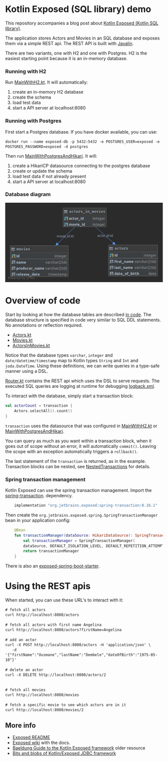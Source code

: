 # Kotlin Exposed (SQL library) demo

This repository accompanies a blog post about 
[Kotlin Exposed (Kotlin SQL library)](https://github.com/JetBrains/Exposed).

The application stores Actors and Movies in an SQL database and exposes them via a 
simple REST api. The REST API is built with [Javalin](https://javalin.io/).

There are two variants, one with H2 and one with Postgres. H2 is the easiest starting point because it is an 
in-memory database.

### Running with H2

Run [MainWithH2.kt](src/main/kotlin/nl/toefel/blog/exposed/MainWithH2.kt). It will automatically:

 1. create an in-memory H2 database
 2. create the schema
 3. load test data
 4. start a API server at localhost:8080

### Running with Postgres

First start a Postgres database. If you have docker available, you can use:

    docker run --name exposed-db -p 5432:5432 -e POSTGRES_USER=exposed -e POSTGRES_PASSWORD=exposed -d postgres

Then run [MainWithPostgresAndHikari](src/main/kotlin/nl/toefel/blog/exposed/MainWithPostgresAndHikari.kt). It will:

 1. create a HikariCP datasource connecting to the postgres database
 2. create or update the schema
 3. load test data if not already present
 4. start a API server at localhost:8080

### Database diagram

![database-diagram](erd.png)

# Overview of code

Start by looking at how the database tables are described [in code](src/main/kotlin/nl/toefel/blog/exposed/db/).
The database structure is specified in code very similar to SQL DDL statements. No annotations or reflection required.

 * [Actors.kt](src/main/kotlin/nl/toefel/blog/exposed/db/Actors.kt)
 * [Movies.kt](src/main/kotlin/nl/toefel/blog/exposed/db/Movies.kt)
 * [ActorsInMovies.kt](src/main/kotlin/nl/toefel/blog/exposed/db/ActorsInMovies.kt)

Notice that the database types `varchar`, `integer` and `date/datetime/timestamp` map to Kotlin types 
`String` and `Int` and `joda.DateTime`. Using these definitions, we can write queries in a type-safe manner using a DSL.

[Router.kt](src/main/kotlin/nl/toefel/blog/exposed/rest/Router.kt) contains the REST api which uses the DSL
to serve requests. The executed SQL queries are logging at runtime for debugging [logback.xml](src/main/resources/logback.xml).

To interact with the database, simply start a transaction block:

```kotlin
val actorCount = transaction {
    Actors.selectAll().count()
}
```

`transaction` uses the datasource that was configured in [MainWithH2.kt](src/main/kotlin/nl/toefel/blog/exposed/MainWithH2.kt)
or [MainWithPostgresAndHikari](src/main/kotlin/nl/toefel/blog/exposed/MainWithPostgresAndHikari.kt).
  
You can query as much as you want within a transaction block, when it goes out of scope without
an error, it will automatically `commit()`. Leaving the scope with an exception automatically 
triggers a `rollback()`. 

The last statement of the `transaction` is returned, as in the example. Transaction blocks can be nested, 
see [NestedTransactions](NestedTransactions.md) for details.

### Spring transaction management
Kotlin Exposed can use the spring transaction management. Import the [spring-transaction](https://mvnrepository.com/artifact/org.jetbrains.exposed/spring-transaction?repo=kotlin-exposed).
 dependency. 

```groovy
    implementation "org.jetbrains.exposed:spring-transaction:0.16.1"
```

Then create the `org.jetbrains.exposed.spring.SpringTransactionManager` bean in your application config: 
```kotlin
    @Bean
    fun transactionManager(dataSource: HikariDataSource): SpringTransactionManager {
        val transactionManager = SpringTransactionManager(
        dataSource, DEFAULT_ISOLATION_LEVEL, DEFAULT_REPETITION_ATTEMPTS)
        return transactionManager
    }
```

There is also an [exposed-spring-boot-starter](https://github.com/JetBrains/Exposed/tree/master/exposed-spring-boot-starter).

# Using the REST apis
When started, you can use these URL's to interact with it:

    # fetch all actors
    curl http://localhost:8080/actors
    
    # fetch all actors with first name Angelina
    curl http://localhost:8080/actors?firstName=Angelina
    
    # add an actor
    curl -X POST http://localhost:8080/actors -H 'application/json' \
       -d '{"firstName":"Ousmane","lastName":"Dembele","dateOfBirth":"1975-05-10"}' 
    
    # delete an actor
    curl -X DELETE http://localhost:8080/actors/2
    
    
    # fetch all movies
    curl http://localhost:8080/movies
    
    # fetch a specific movie to see which actors are in it
    curl http://localhost:8080/movies/2
    
## More info

 * [Exposed README](https://github.com/JetBrains/Exposed)
 * [Exposed wiki](https://github.com/JetBrains/Exposed/wiki) with the docs.
 * [Baeldung Guide to the Kotlin Exposed framework](https://www.baeldung.com/kotlin-exposed-persistence) older resource
 * [Bits and blobs of Kotlin/Exposed JDBC framework](https://medium.com/@OhadShai/bits-and-blobs-of-kotlin-exposed-jdbc-framework-f1ee56dc8840)